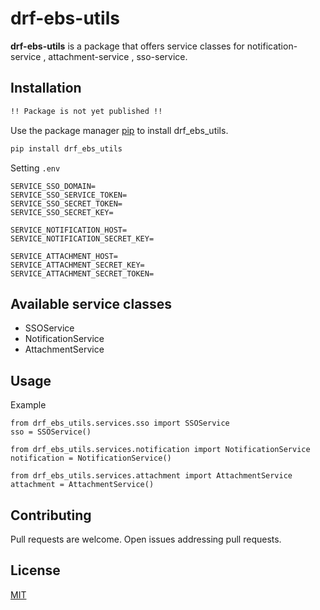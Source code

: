 # drf-ebs-utils

**drf-ebs-utils** is a package that offers service classes for notification-service , attachment-service , sso-service.

## Installation

```sh
!! Package is not yet published !!
````

Use the package manager [pip](https://pip.pypa.io/en/stable/) to install drf_ebs_utils.

```bash
pip install drf_ebs_utils
```

Setting `.env`
```shell
SERVICE_SSO_DOMAIN=
SERVICE_SSO_SERVICE_TOKEN=
SERVICE_SSO_SECRET_TOKEN=
SERVICE_SSO_SECRET_KEY=

SERVICE_NOTIFICATION_HOST=
SERVICE_NOTIFICATION_SECRET_KEY=

SERVICE_ATTACHMENT_HOST=
SERVICE_ATTACHMENT_SECRET_KEY=
SERVICE_ATTACHMENT_SECRET_TOKEN=
```

## Available service classes

* SSOService
* NotificationService
* AttachmentService

## Usage

Example
```
from drf_ebs_utils.services.sso import SSOService
sso = SSOService()

from drf_ebs_utils.services.notification import NotificationService
notification = NotificationService()

from drf_ebs_utils.services.attachment import AttachmentService
attachment = AttachmentService()
```

## Contributing

Pull requests are welcome. Open issues addressing pull requests.

## License

[MIT](https://choosealicense.com/licenses/mit/)